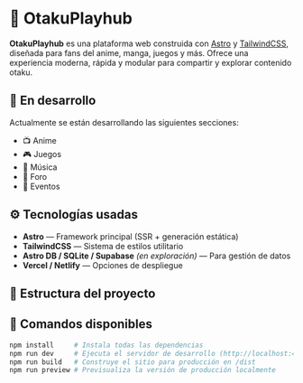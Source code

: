 # 🌌 OtakuPlayhub

**OtakuPlayhub** es una plataforma web construida con [Astro](https://astro.build/) y [TailwindCSS](https://tailwindcss.com/), diseñada para fans del anime, manga, juegos y más. Ofrece una experiencia moderna, rápida y modular para compartir y explorar contenido otaku.

## 🚧 En desarrollo

Actualmente se están desarrollando las siguientes secciones:

- 📺 Anime
- 🎮 Juegos
- 🎵 Música
- 💬 Foro
- 📅 Eventos

## ⚙️ Tecnologías usadas

- **Astro** — Framework principal (SSR + generación estática)
- **TailwindCSS** — Sistema de estilos utilitario
- **Astro DB / SQLite / Supabase** *(en exploración)* — Para gestión de datos
- **Vercel / Netlify** — Opciones de despliegue

## 🧾 Estructura del proyecto


## 🚀 Comandos disponibles

```bash
npm install     # Instala todas las dependencias
npm run dev     # Ejecuta el servidor de desarrollo (http://localhost:4321)
npm run build   # Construye el sitio para producción en /dist
npm run preview # Previsualiza la versión de producción localmente
